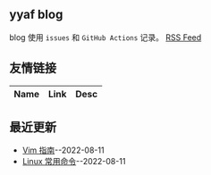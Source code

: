 ## yyaf blog
blog 使用 `issues` 和 `GitHub Actions` 记录。
[RSS Feed](https://raw.githubusercontent.com/yyaf/yyaf-blog/master/feed.xml)
## 友情链接
| Name | Link | Desc | 
 | ---- | ---- | ---- |
## 最近更新
- [Vim 指南](https://github.com/yyaf/yyaf-blog/issues/2)--2022-08-11
- [Linux 常用命令](https://github.com/yyaf/yyaf-blog/issues/1)--2022-08-11
